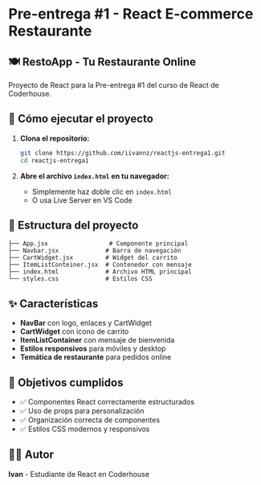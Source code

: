 # Pre-entrega #1 - React E-commerce Restaurante

## 🍽️ RestoApp - Tu Restaurante Online

Proyecto de React para la Pre-entrega #1 del curso de React de Coderhouse.

## 🚀 Cómo ejecutar el proyecto

1. **Clona el repositorio:**
   ```bash
   git clone https://github.com/iivannz/reactjs-entrega1.git
   cd reactjs-entrega1
   ```

2. **Abre el archivo `index.html` en tu navegador:**
   - Simplemente haz doble clic en `index.html`
   - O usa Live Server en VS Code

## 📁 Estructura del proyecto

```
├── App.jsx                 # Componente principal
├── Navbar.jsx             # Barra de navegación
├── CartWidget.jsx         # Widget del carrito
├── ItemListConteiner.jsx  # Contenedor con mensaje
├── index.html             # Archivo HTML principal
└── styles.css             # Estilos CSS
```

## ✨ Características

- **NavBar** con logo, enlaces y CartWidget
- **CartWidget** con icono de carrito
- **ItemListContainer** con mensaje de bienvenida
- **Estilos responsivos** para móviles y desktop
- **Temática de restaurante** para pedidos online

## 🎯 Objetivos cumplidos

- ✅ Componentes React correctamente estructurados
- ✅ Uso de props para personalización
- ✅ Organización correcta de componentes
- ✅ Estilos CSS modernos y responsivos

## 👨‍💻 Autor

**Ivan** - Estudiante de React en Coderhouse
